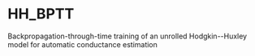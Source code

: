 # HH_BPTT
Backpropagation-through-time training of an unrolled Hodgkin--Huxley model for automatic conductance estimation
